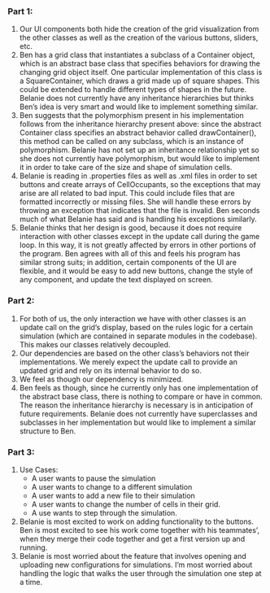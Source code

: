 

### Part 1:
1. Our UI components both hide the creation of the grid visualization from the other classes as well as the creation of the various buttons, sliders, etc. 
2. Ben has a grid class that instantiates a subclass of a Container object, which is an abstract base class that specifies behaviors for drawing the changing grid object itself. One particular implementation of this class is a SquareContainer, which draws a grid made up of square shapes. This could be extended to handle different types of shapes in the future. Belanie does not currently have any inheritance hierarchies but thinks Ben’s idea is very smart and would like to implement something similar.
3. Ben suggests that the polymorphism present in his implementation follows from the inheritance hierarchy present above: since the abstract Container class specifies an abstract behavior called drawContainer(), this method can be called on any subclass, which is an instance of polymorphism. Belanie has not set up an inheritance relationship yet so she does not currently have polymorphism, but would like to implement it in order to take care of the size and shape of simulation cells. 
4. Belanie is reading in .properties files as well as .xml files in order to set buttons and create arrays of CellOccupants, so the exceptions that may arise are all related to bad input. This could include files that are formatted incorrectly or missing files. She will handle these errors by throwing an exception that indicates that the file is invalid. Ben seconds much of what Belanie has said and is handling his exceptions similarly.
5. Belanie thinks that her design is good, because it does not require interaction with other classes except in the update call during the game loop. In this way, it is not greatly affected by errors in other portions of the program. Ben agrees with all of this and feels his program has similar strong suits; in addition, certain components of the UI are flexible, and it would be easy to add new buttons, change the style of any component, and update the text displayed on screen.

### Part 2:
1. For both of us, the only interaction we have with other classes is an update call on the grid’s display, based on the rules logic for a certain simulation (which are contained in separate modules in the codebase). This makes our classes relatively decoupled.
2. Our dependencies are based on the other class’s behaviors not their implementations. We merely expect the update call to provide an updated grid and rely on its internal behavior to do so.
3. We feel as though our dependency is minimized.
4. Ben feels as though, since he currently only has one implementation of the abstract base class, there is nothing to compare or have in common. The reason the inheritance hierarchy is necessary is in anticipation of future requirements. Belanie does not currently have superclasses and subclasses in her implementation but would like to implement a similar structure to Ben.

### Part 3:
1. Use Cases:
    * A user wants to pause the simulation
	* A user wants to change to a different simulation
	* A user wants to add a new file to their simulation
	* A user wants to change the number of cells in their grid.
	* A use wants to step through the simulation.
2. Belanie is most excited to work on adding functionality to the buttons. Ben is most excited to see his work come together with his teammates’, when they merge their code together and get a first version up and running.
3. Belanie is most worried about the feature that involves opening and uploading new configurations for simulations. I’m most worried about handling the logic that walks the user through the simulation one step at a time.


